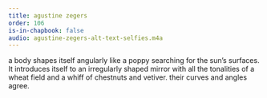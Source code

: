 ```yaml
---
title: agustine zegers
order: 106
is-in-chapbook: false
audio: agustine-zegers-alt-text-selfies.m4a
---
```

a body shapes itself angularly like a poppy searching for the sun’s surfaces. It introduces itself to an irregularly shaped mirror with all the tonalities of a wheat field and a whiff of chestnuts and vetiver. their curves and angles agree.
